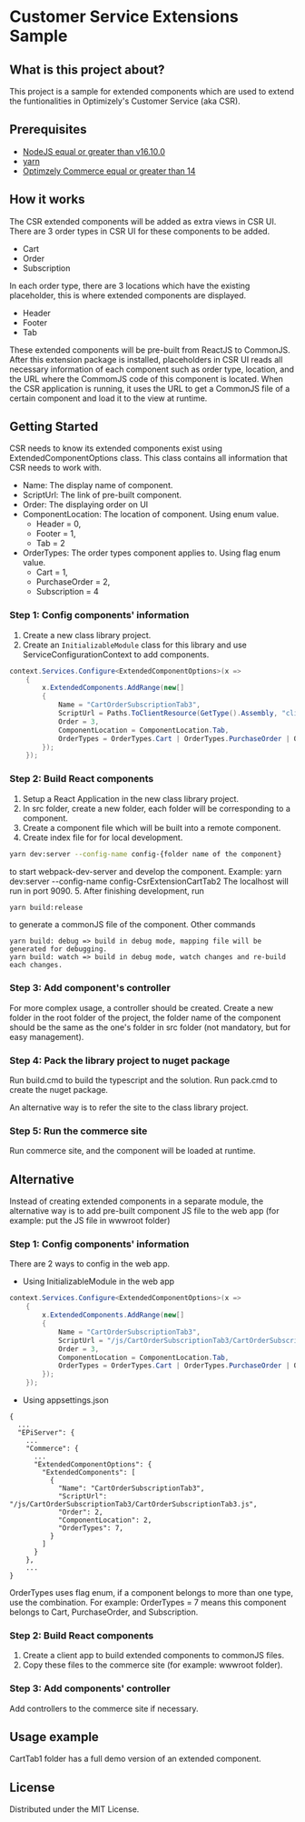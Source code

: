 # Customer Service Extensions Sample

## What is this project about?
This project is a sample for extended components which are used to extend the funtionalities in Optimizely's Customer Service (aka CSR).

## Prerequisites
* [NodeJS equal or greater than v16.10.0](https://nodejs.org/download/release/v16.10.0/)
* [yarn](https://yarnpkg.com)
* [Optimzely Commerce equal or greater than 14](https://world.optimizely.com/products/#b2b)

## How it works
The CSR extended components will be added as extra views in CSR UI. There are 3 order types in CSR UI for these components to be added.
* Cart
* Order
* Subscription

In each order type, there are 3 locations which have the existing placeholder, this is where extended components are displayed.
* Header
* Footer
* Tab

These extended components will be pre-built from ReactJS to CommonJS.
After this extension package is installed, placeholders in CSR UI reads all necessary information of each component such as order type, location,
and the URL where the CommomJS code of this component is located.
When the CSR application is running, it uses the URL to get a CommonJS file of a certain component and load it to the view at runtime.

## Getting Started
CSR needs to know its extended components exist using ExtendedComponentOptions class. This class contains all information that CSR needs to work with.
* Name: The display name of component.
* ScriptUrl: The link of pre-built component.
* Order: The displaying order on UI
* ComponentLocation: The location of component. Using enum value.
  - Header = 0,
  - Footer = 1,
  - Tab = 2
* OrderTypes: The order types component applies to. Using flag enum value.
  - Cart = 1,
  - PurchaseOrder = 2,
  - Subscription = 4

### Step 1: Config components' information
1. Create a new class library project.
2. Create an `InitializableModule` class for this library and use ServiceConfigurationContext to add components.
```cs
context.Services.Configure<ExtendedComponentOptions>(x =>
    {
        x.ExtendedComponents.AddRange(new[]
        {
            Name = "CartOrderSubscriptionTab3",
            ScriptUrl = Paths.ToClientResource(GetType().Assembly, "clientResources/dist/CartOrderSubscriptionTab3/CartOrderSubscriptionTab3.js"),
            Order = 3,
            ComponentLocation = ComponentLocation.Tab,
            OrderTypes = OrderTypes.Cart | OrderTypes.PurchaseOrder | OrderTypes.Subscription
        });
    });
```

### Step 2: Build React components
1. Setup a React Application in the new class library project.
2. In src folder, create a new folder, each folder will be corresponding to a component.
3. Create a component file which will be built into a remote component.
4. Create index file for for local development.
```sh
yarn dev:server --config-name config-{folder name of the component}
```
to start webpack-dev-server and develop the component. Example: yarn dev:server --config-name config-CsrExtensionCartTab2
The localhost will run in port 9090.
5. After finishing development, run
```sh
yarn build:release
```
to generate a commonJS file of the component.
Other commands
    
```
yarn build: debug => build in debug mode, mapping file will be generated for debugging.
yarn build: watch => build in debug mode, watch changes and re-build each changes.
```

### Step 3: Add component's controller
For more complex usage, a controller should be created.
Create a new folder in the root folder of the project, the folder name of the component should be the same as the one's folder in src folder (not mandatory, but for easy management).

### Step 4: Pack the library project to nuget package
Run build.cmd to build the typescript and the solution.
Run pack.cmd to create the nuget package.

An alternative way is to refer the site to the class library project.

### Step 5: Run the commerce site
Run commerce site, and the component will be loaded at runtime.

## Alternative
Instead of creating extended components in a separate module, the alternative way is to add pre-built component JS file to the web app (for example: put the JS file in wwwroot folder)

### Step 1: Config components' information
There are 2 ways to config in the web app.

* Using InitializableModule in the web app
```cs
context.Services.Configure<ExtendedComponentOptions>(x =>
    {
        x.ExtendedComponents.AddRange(new[]
        {
            Name = "CartOrderSubscriptionTab3",
            ScriptUrl = "/js/CartOrderSubscriptionTab3/CartOrderSubscriptionTab3.js",
            Order = 3,
            ComponentLocation = ComponentLocation.Tab,
            OrderTypes = OrderTypes.Cart | OrderTypes.PurchaseOrder | OrderTypes.Subscription
        });
    });
```
* Using appsettings.json
```
{
  ...
  "EPiServer": {
    ...
    "Commerce": {
      ...
      "ExtendedComponentOptions": {
        "ExtendedComponents": [
          {
            "Name": "CartOrderSubscriptionTab3",
            "ScriptUrl": "/js/CartOrderSubscriptionTab3/CartOrderSubscriptionTab3.js",
            "Order": 2,
            "ComponentLocation": 2,
            "OrderTypes": 7,
          }
        ]
      }
    },
    ...
}
```
OrderTypes uses flag enum, if a component belongs to more than one type, use the combination. For example: OrderTypes = 7 means this component belongs to Cart, PurchaseOrder, and Subscription.

### Step 2: Build React components
1. Create a client app to build extended components to commonJS files.
2. Copy these files to the commerce site (for example: wwwroot folder).

### Step 3: Add components' controller
Add controllers to the commerce site if necessary.

## Usage example
CartTab1 folder has a full demo version of an extended component.

## License
Distributed under the MIT License.
